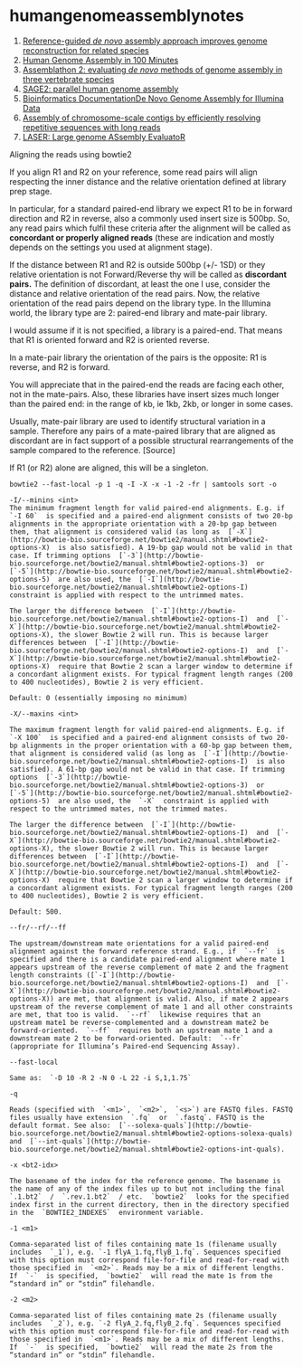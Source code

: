 # humangenomeassemblynotes

1. [Reference-guided  _de novo_  assembly approach improves genome reconstruction for related species](https://bmcbioinformatics.biomedcentral.com/articles/10.1186/s12859-017-1911-6#Sec2)
2. [Human Genome Assembly in 100 Minutes](https://www.biorxiv.org/content/10.1101/705616v1.full)
3. [Assemblathon 2: evaluating  _de novo_  methods of genome assembly in three vertebrate species](https://academic.oup.com/gigascience/article/2/1/2047-217X-2-10/2656129)
4. [SAGE2: parallel human genome assembly](https://academic.oup.com/bioinformatics/article/34/4/678/4553153)
5. [Bioinformatics DocumentationDe Novo Genome Assembly for Illumina Data](https://www.melbournebioinformatics.org.au/tutorials/tutorials/assembly/assembly-protocol/)
6. [Assembly of chromosome-scale contigs by efficiently resolving repetitive sequences with long reads](https://www.nature.com/articles/s41467-019-13355-3)
7. [LASER: Large genome ASsembly EvaluatoR](https://www.ncbi.nlm.nih.gov/pmc/articles/PMC4657217/)


Aligning the reads using bowtie2

If you align R1 and R2 on your reference, some read pairs will align respecting the inner distance and the relative orientation defined at library prep stage.

In particular, for a standard paired-end library we expect R1 to be in forward direction and R2 in reverse, also a commonly used insert size is 500bp. So, any read pairs which fulfil these criteria after the alignment will be called as **concordant or properly aligned reads** (these are indication and mostly depends on the settings you used at alignment stage).

If the distance between R1 and R2 is outside 500bp (+/- 1SD) or they relative orientation is not Forward/Reverse thy will be called as **discordant pairs.** The definition of discordant, at least the one I use, consider the distance and relative orientation of the read pairs. Now, the relative orientation of the read pairs depend on the library type. In the Illumina world, the library type are 2: paired-end library and mate-pair library.

I would assume if it is not specified, a library is a paired-end. That means that R1 is oriented forward and R2 is oriented reverse.

In a mate-pair library the orientation of the pairs is the opposite: R1 is reverse, and R2 is forward.

You will appreciate that in the paired-end the reads are facing each other, not in the mate-pairs. Also, these libraries have insert sizes much longer than the paired end: in the range of kb, ie 1kb, 2kb, or longer in some cases.

Usually, mate-pair library are used to identify structural variation in a sample. Therefore any pairs of a mate-paired library that are aligned as discordant are in fact support of a possible structural rearrangements of the sample compared to the reference. [Source]

If R1 (or R2) alone are aligned, this will be a singleton.

    bowtie2 --fast-local -p 1 -q -I -X -x -1 -2 -fr | samtools sort -o 

```
-I/--minins <int>
The minimum fragment length for valid paired-end alignments. E.g. if  `-I 60`  is specified and a paired-end alignment consists of two 20-bp alignments in the appropriate orientation with a 20-bp gap between them, that alignment is considered valid (as long as  [`-X`](http://bowtie-bio.sourceforge.net/bowtie2/manual.shtml#bowtie2-options-X)  is also satisfied). A 19-bp gap would not be valid in that case. If trimming options  [`-3`](http://bowtie-bio.sourceforge.net/bowtie2/manual.shtml#bowtie2-options-3)  or  [`-5`](http://bowtie-bio.sourceforge.net/bowtie2/manual.shtml#bowtie2-options-5)  are also used, the  [`-I`](http://bowtie-bio.sourceforge.net/bowtie2/manual.shtml#bowtie2-options-I)  constraint is applied with respect to the untrimmed mates.

The larger the difference between  [`-I`](http://bowtie-bio.sourceforge.net/bowtie2/manual.shtml#bowtie2-options-I)  and  [`-X`](http://bowtie-bio.sourceforge.net/bowtie2/manual.shtml#bowtie2-options-X), the slower Bowtie 2 will run. This is because larger differences between  [`-I`](http://bowtie-bio.sourceforge.net/bowtie2/manual.shtml#bowtie2-options-I)  and  [`-X`](http://bowtie-bio.sourceforge.net/bowtie2/manual.shtml#bowtie2-options-X)  require that Bowtie 2 scan a larger window to determine if a concordant alignment exists. For typical fragment length ranges (200 to 400 nucleotides), Bowtie 2 is very efficient.

Default: 0 (essentially imposing no minimum)

-X/--maxins <int>

The maximum fragment length for valid paired-end alignments. E.g. if  `-X 100`  is specified and a paired-end alignment consists of two 20-bp alignments in the proper orientation with a 60-bp gap between them, that alignment is considered valid (as long as  [`-I`](http://bowtie-bio.sourceforge.net/bowtie2/manual.shtml#bowtie2-options-I)  is also satisfied). A 61-bp gap would not be valid in that case. If trimming options  [`-3`](http://bowtie-bio.sourceforge.net/bowtie2/manual.shtml#bowtie2-options-3)  or  [`-5`](http://bowtie-bio.sourceforge.net/bowtie2/manual.shtml#bowtie2-options-5)  are also used, the  `-X`  constraint is applied with respect to the untrimmed mates, not the trimmed mates.

The larger the difference between  [`-I`](http://bowtie-bio.sourceforge.net/bowtie2/manual.shtml#bowtie2-options-I)  and  [`-X`](http://bowtie-bio.sourceforge.net/bowtie2/manual.shtml#bowtie2-options-X), the slower Bowtie 2 will run. This is because larger differences between  [`-I`](http://bowtie-bio.sourceforge.net/bowtie2/manual.shtml#bowtie2-options-I)  and  [`-X`](http://bowtie-bio.sourceforge.net/bowtie2/manual.shtml#bowtie2-options-X)  require that Bowtie 2 scan a larger window to determine if a concordant alignment exists. For typical fragment length ranges (200 to 400 nucleotides), Bowtie 2 is very efficient.

Default: 500.

--fr/--rf/--ff

The upstream/downstream mate orientations for a valid paired-end alignment against the forward reference strand. E.g., if  `--fr`  is specified and there is a candidate paired-end alignment where mate 1 appears upstream of the reverse complement of mate 2 and the fragment length constraints ([`-I`](http://bowtie-bio.sourceforge.net/bowtie2/manual.shtml#bowtie2-options-I)  and  [`-X`](http://bowtie-bio.sourceforge.net/bowtie2/manual.shtml#bowtie2-options-X)) are met, that alignment is valid. Also, if mate 2 appears upstream of the reverse complement of mate 1 and all other constraints are met, that too is valid.  `--rf`  likewise requires that an upstream mate1 be reverse-complemented and a downstream mate2 be forward-oriented.  `--ff`  requires both an upstream mate 1 and a downstream mate 2 to be forward-oriented. Default:  `--fr`  (appropriate for Illumina’s Paired-end Sequencing Assay).

--fast-local

Same as:  `-D 10 -R 2 -N 0 -L 22 -i S,1,1.75`

-q

Reads (specified with  `<m1>`,  `<m2>`,  `<s>`) are FASTQ files. FASTQ files usually have extension  `.fq`  or  `.fastq`. FASTQ is the default format. See also:  [`--solexa-quals`](http://bowtie-bio.sourceforge.net/bowtie2/manual.shtml#bowtie2-options-solexa-quals)  and  [`--int-quals`](http://bowtie-bio.sourceforge.net/bowtie2/manual.shtml#bowtie2-options-int-quals).

-x <bt2-idx>

The basename of the index for the reference genome. The basename is the name of any of the index files up to but not including the final  `.1.bt2`  /  `.rev.1.bt2`  / etc.  `bowtie2`  looks for the specified index first in the current directory, then in the directory specified in the  `BOWTIE2_INDEXES`  environment variable.

-1 <m1>

Comma-separated list of files containing mate 1s (filename usually includes  `_1`), e.g. `-1 flyA_1.fq,flyB_1.fq`. Sequences specified with this option must correspond file-for-file and read-for-read with those specified in  `<m2>`. Reads may be a mix of different lengths. If  `-`  is specified,  `bowtie2`  will read the mate 1s from the “standard in” or “stdin” filehandle.

-2 <m2>

Comma-separated list of files containing mate 2s (filename usually includes  `_2`), e.g. `-2 flyA_2.fq,flyB_2.fq`. Sequences specified with this option must correspond file-for-file and read-for-read with those specified in  `<m1>`. Reads may be a mix of different lengths. If  `-`  is specified,  `bowtie2`  will read the mate 2s from the “standard in” or “stdin” filehandle.
```

